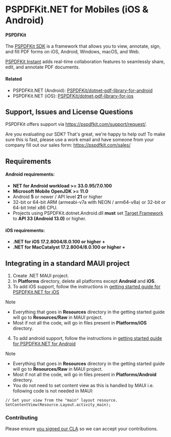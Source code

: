 # PSPDFKit.NET for Mobiles (iOS & Android)

#### PSPDFKit

The [PSPDFKit SDK](https://pspdfkit.com/) is a framework that allows you to view, annotate, sign, and fill PDF forms on iOS, Android, Windows, macOS, and Web.

[PSPDFKit Instant](https://pspdfkit.com/instant) adds real-time collaboration features to seamlessly share, edit, and annotate PDF documents.

#### Related

- PSPDFKit.NET (Android): [PSPDFKit/dotnet-pdf-library-for-android](https://github.com/PSPDFKit/dotnet-pdf-library-for-android)
- PSPDFKit.NET (iOS): [PSPDFKit/dotnet-pdf-library-for-ios](https://github.com/PSPDFKit/dotnet-pdf-library-for-ios)

## Support, Issues and License Questions

PSPDFKit offers support via https://pspdfkit.com/support/request/.

Are you evaluating our SDK? That's great, we're happy to help out!
To make sure this is fast, please use a work email and have someone from your company fill out our sales form: https://pspdfkit.com/sales/

## Requirements

#### Android requirements:

* **NET for Android workload >= 33.0.95/7.0.100**
* **Microsoft Mobile OpenJDK >= 11.0**
* Android **5** or newer / API level **21** or higher
* 32-bit or 64-bit ARM (armeabi-v7a with NEON / arm64-v8a) or 32-bit or 64-bit Intel x86 CPU.
* Projects using PSPDFKit.dotnet.Android.dll **must** set [Target Framework](https://developer.xamarin.com/guides/android/application_fundamentals/understanding_android_api_levels/#framework) to **API 33 (Android 13.0)** or higher.

#### iOS requirements:

- **.NET for iOS 17.2.8004/8.0.100 or higher +**
- **.NET for MacCatalyst 17.2.8004/8.0.100 or higher +**

## Integrating in a standard MAUI project

1. Create .NET MAUI project.
2. In **Platforms** directory, delete all platforms except **Android** and **iOS**.
3. To add iOS support, follow the instructions in [getting started guide for PSPDFKit.NET for iOS](https://pspdfkit.com/getting-started/dotnetformobile-ios)

> [!NOTE]  
> - Everything that goes in **Resources** directory in the getting started guide will go to **Resources/Raw** in MAUI project.
> - Most if not all the code, will go in files present in **Platforms/iOS** directory.

4. To add android support, follow the instructions in [getting started guide for PSPDFKit.NET for Android](https://pspdfkit.com/getting-started/dotnetformobile-android)

> [!NOTE]  
> - Everything that goes in **Resources** directory in the getting started guide will go to **Resources/Raw** in MAUI project.
> - Most if not all the code, will go in files present in **Platforms/Android** directory.
> - You do not need to set content view as this is handled by MAUI i.e. following code is not needed in MAUI:
> ```
> // Set your view from the "main" layout resource.
> SetContentView(Resource.Layout.activity_main);
> ```


### Contributing

Please ensure [you signed our CLA](https://pspdfkit.com/guides/web/current/miscellaneous/contributing/) so we can accept your contributions.